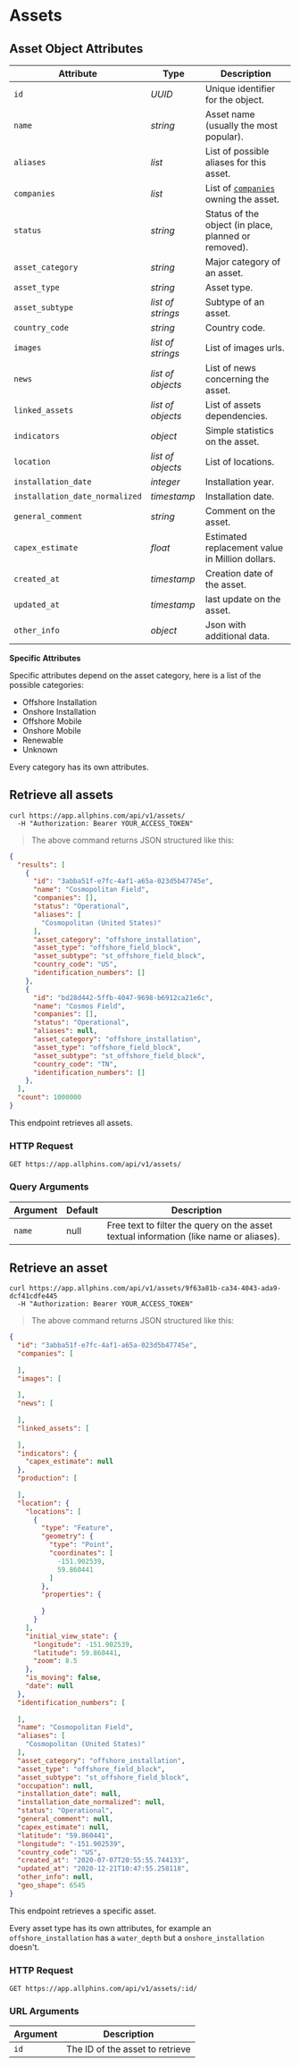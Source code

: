 # Assets

## Asset Object Attributes

Attribute | Type | Description
--------- | ------- | -----------
`id` | *UUID* | Unique identifier for the object.
`name` | *string* | Asset name (usually the most popular).
`aliases` | *list* | List of possible aliases for this asset.
`companies` | *list* | List of [`companies`](#companies) owning the asset.
`status` | *string* | Status of the object (in place, planned or removed).
`asset_category` | *string* | Major category of an asset.
`asset_type` | *string* | Asset type.
`asset_subtype` | *list of strings* | Subtype of an asset.
`country_code` | *string* | Country code.
`images` | *list of strings* | List of images urls.
`news` | *list of objects* | List of news concerning the asset.
`linked_assets` | *list of objects* | List of assets dependencies.
`indicators` | *object* | Simple statistics on the asset.
`location` | *list of objects* | List of locations.
`installation_date` | *integer* | Installation year.
`installation_date_normalized` | *timestamp* | Installation date.
`general_comment` | *string* | Comment on the asset.
`capex_estimate` | *float* | Estimated replacement value in Million dollars.
`created_at` | *timestamp* | Creation date of the asset.
`updated_at` | *timestamp* | last update on the asset.
`other_info` | *object* | Json with additional data.


**Specific Attributes**

Specific attributes depend on the asset category, here is a list of the possible categories:

* Offshore Installation
* Onshore Installation
* Offshore Mobile
* Onshore Mobile
* Renewable
* Unknown

Every category has its own attributes.

## Retrieve all assets

```shell
curl https://app.allphins.com/api/v1/assets/
  -H "Authorization: Bearer YOUR_ACCESS_TOKEN"
```

> The above command returns JSON structured like this:

```json
{
  "results": [
    {
      "id": "3abba51f-e7fc-4af1-a65a-023d5b47745e",
      "name": "Cosmopolitan Field",
      "companies": [],
      "status": "Operational",
      "aliases": [
        "Cosmopolitan (United States)"
      ],
      "asset_category": "offshore_installation",
      "asset_type": "offshore_field_block",
      "asset_subtype": "st_offshore_field_block",
      "country_code": "US",
      "identification_numbers": []
    },
    {
      "id": "bd28d442-5ffb-4047-9698-b6912ca21e6c",
      "name": "Cosmos Field",
      "companies": [],
      "status": "Operational",
      "aliases": null,
      "asset_category": "offshore_installation",
      "asset_type": "offshore_field_block",
      "asset_subtype": "st_offshore_field_block",
      "country_code": "TN",
      "identification_numbers": []
    },
  ],
  "count": 1000000
}
```

This endpoint retrieves all assets.

### HTTP Request

`GET https://app.allphins.com/api/v1/assets/`

### Query Arguments

Argument | Default | Description
--------- | ------- | -----------
`name` | null | Free text to filter the query on the asset textual information (like name or aliases).


## Retrieve an asset

```shell
curl https://app.allphins.com/api/v1/assets/9f63a81b-ca34-4043-ada9-dcf41cdfe445
  -H "Authorization: Bearer YOUR_ACCESS_TOKEN"
```

> The above command returns JSON structured like this:

```json
{
  "id": "3abba51f-e7fc-4af1-a65a-023d5b47745e",
  "companies": [
    
  ],
  "images": [
    
  ],
  "news": [
    
  ],
  "linked_assets": [
    
  ],
  "indicators": {
    "capex_estimate": null
  },
  "production": [
    
  ],
  "location": {
    "locations": [
      {
        "type": "Feature",
        "geometry": {
          "type": "Point",
          "coordinates": [
            -151.902539,
            59.860441
          ]
        },
        "properties": {
          
        }
      }
    ],
    "initial_view_state": {
      "longitude": -151.902539,
      "latitude": 59.860441,
      "zoom": 8.5
    },
    "is_moving": false,
    "date": null
  },
  "identification_numbers": [
    
  ],
  "name": "Cosmopolitan Field",
  "aliases": [
    "Cosmopolitan (United States)"
  ],
  "asset_category": "offshore_installation",
  "asset_type": "offshore_field_block",
  "asset_subtype": "st_offshore_field_block",
  "occupation": null,
  "installation_date": null,
  "installation_date_normalized": null,
  "status": "Operational",
  "general_comment": null,
  "capex_estimate": null,
  "latitude": "59.860441",
  "longitude": "-151.902539",
  "country_code": "US",
  "created_at": "2020-07-07T20:55:55.744133",
  "updated_at": "2020-12-21T10:47:55.258118",
  "other_info": null,
  "geo_shape": 6545
}
```

This endpoint retrieves a specific asset.

<aside class="warning">Every asset type has its own attributes, for example an <code>offshore_installation</code> has a <code>water_depth</code> but a <code>onshore_installation</code> doesn't.</aside>

### HTTP Request

`GET https://app.allphins.com/api/v1/assets/:id/`

### URL Arguments

Argument | Description
--------- | -----------
`id` | The ID of the asset to retrieve
